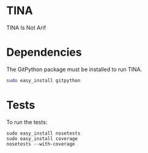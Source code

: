 TINA
====

TINA Is Not Arif

Dependencies
============

The GitPython package must be installed to run TINA.

```bash
sudo easy_install gitpython
```

Tests
=====

To run the tests:

```base
sudo easy_install nosetests
sudo easy_install coverage
nosetests --with-coverage
```
